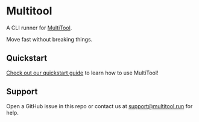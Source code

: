 # Multitool

A CLI runner for [MultiTool](https://www.multitool.run/).

Move fast without breaking things.

## Quickstart

[Check out our quickstart guide](/guides/quickstart/quickstart.md) to learn how to use MultiTool!

## Support

Open a GitHub issue in this repo or contact us at [support@multitool.run](mailto:support@multitool.run) for help.
